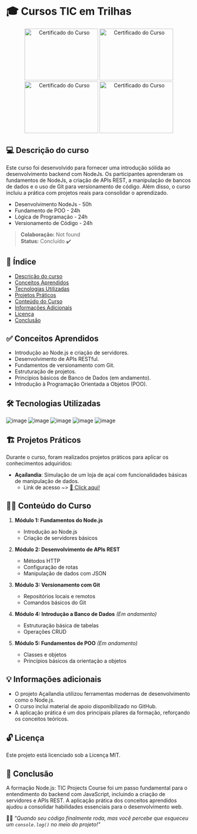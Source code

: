 # 🎓 Cursos TIC em Trilhas

<p align="center">
  <img alt="Certificado do Curso" src="./01-NodeJS/src/assets/images/2025.01.07 50h - Tic - Desenvolvimento NodeJs.jpg" width="200px" height="140px">
  <img alt="Certificado do Curso" src="./01-NodeJS/src/assets/images/2025.01.03 24h - Tic - Fundamentos de POO.jpg" width="200px" height="140px">
  <img alt="Certificado do Curso" src="./01-NodeJS/src/assets/images/2025.01.03 24h - Tic - Versionamento de código.jpg" width="200px" height="140px">
  <img alt="Certificado do Curso" src="./01-NodeJS/src/assets/images/2025.01.09 24h - Tic - Lógica de Programação Web.jpg" width="200px" height="140px">
</p>

## 💻 Descrição do curso

Este curso foi desenvolvido para fornecer uma introdução sólida ao desenvolvimento backend com NodeJs. Os participantes aprenderam os fundamentos de NodeJs, a criação de APIs REST, a manipulação de bancos de dados e o uso de Git para versionamento de código. Além disso, o curso incluiu a prática com projetos reais para consolidar o aprendizado.

   - Desenvolvimento NodeJs - 50h
   - Fundamento de POO - 24h
   - Lógica de Programação - 24h
   - Versionamento de Código - 24h

> **Colaboração:** Not found  
> **Status:** <span> Concluído </span> ✔️

## 📜 Índice

- [Descrição do curso](#-descrição-do-curso)
- [Conceitos Aprendidos](#-conceitos-aprendidos)
- [Tecnologias Utilizadas](#-tecnologias-utilizadas)
- [Projetos Práticos](#-projetos-práticos)
- [Conteúdo do Curso](#-conteúdo-do-curso)
- [Informações Adicionais](#-informações-adicionais)
- [Licença](#-licença)
- [Conclusão](#-conclusão)

## ✅ Conceitos Aprendidos

- Introdução ao Node.js e criação de servidores.
- Desenvolvimento de APIs RESTful.
- Fundamentos de versionamento com Git.
- Estruturação de projetos.
- Princípios básicos de Banco de Dados (em andamento).
- Introdução à Programação Orientada a Objetos (POO).

## 🛠 Tecnologias Utilizadas

![image](https://img.shields.io/badge/Node.js-43853D?style=for-the-badge&logo=node.js&logoColor=white)
![image](https://img.shields.io/badge/JavaScript-F7DF1E?style=for-the-badge&logo=javascript&logoColor=black)
![image](https://img.shields.io/badge/Git-E34F26?style=for-the-badge&logo=git&logoColor=white)
![image](https://img.shields.io/badge/HTML5-E34F26?style=for-the-badge&logo=html5&logoColor=white)
![image](https://img.shields.io/badge/CSS3-1572B6?style=for-the-badge&logo=css3&logoColor=white)

## 🏗 Projetos Práticos

Durante o curso, foram realizados projetos práticos para aplicar os conhecimentos adquiridos:

- **Açaílandia**: Simulação de um loja de açaí com funcionalidades básicas de manipulação de dados.
  - Link de acesso ~> <a target="_blank" href="https://github.com/IgoRenatoo/NodeJs-Tic-ProjectsCourseTicEmTrilhas">🔗 Click aqui!</a>

## 👨‍💻 Conteúdo do Curso

1. **Módulo 1: Fundamentos do Node.js**
   - Introdução ao Node.js
   - Criação de servidores básicos

2. **Módulo 2: Desenvolvimento de APIs REST**
   - Métodos HTTP
   - Configuração de rotas
   - Manipulação de dados com JSON

3. **Módulo 3: Versionamento com Git**
   - Repositórios locais e remotos
   - Comandos básicos do Git

4. **Módulo 4: Introdução a Banco de Dados** *(Em andamento)*  
   - Estruturação básica de tabelas
   - Operações CRUD

5. **Módulo 5: Fundamentos de POO** *(Em andamento)*  
   - Classes e objetos
   - Princípios básicos da orientação a objetos

## 💡 Informações adicionais

- O projeto Açaílandia utilizou ferramentas modernas de desenvolvimento como o Node.js.
- O curso inclui material de apoio disponibilizado no GitHub.
- A aplicação prática é um dos principais pilares da formação, reforçando os conceitos teóricos.

## 🔓 Licença

Este projeto está licenciado sob a Licença MIT.

## 🏁 Conclusão

A formação Node.js: TIC Projects Course foi um passo fundamental para o entendimento do backend com JavaScript, incluindo a criação de servidores e APIs REST. A aplicação prática dos conceitos aprendidos ajudou a consolidar habilidades essenciais para o desenvolvimento web.

🧑‍💻 *"Quando seu código finalmente roda, mas você percebe que esqueceu um `console.log()` no meio do projeto!"*
